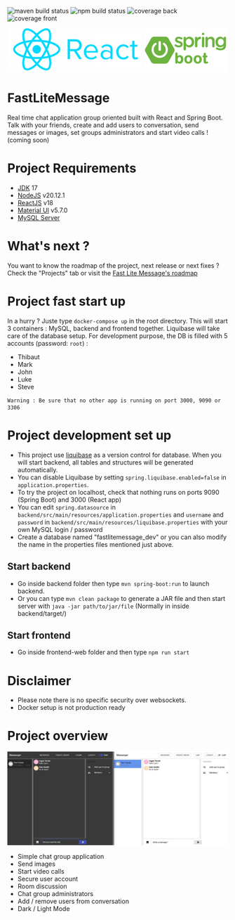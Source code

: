 ![maven build status](https://github.com/Thibaut-Mouton/react-spring-messenger-project/workflows/build-back/badge.svg?branch=develop)
![npm build status](https://github.com/Thibaut-Mouton/react-spring-messenger-project/workflows/build-front/badge.svg?branch=develop)
![coverage back](https://github.com/Thibaut-Mouton/react-spring-messenger-project/workflows/test-back/badge.svg?branch=develop)
![coverage front](https://github.com/Thibaut-Mouton/react-spring-messenger-project/workflows/test-front/badge.svg?branch=develop)

<p align="center">
   <img src="/assets/react.png" alt="React logo"/>
   <img src="/assets/springboot.png" alt="Spring boot logo"/>
</p>

# FastLiteMessage

Real time chat application group oriented built with React and Spring Boot. Talk with your friends, create and add users to conversation, send messages or images, set groups administrators and start video calls ! (coming soon)

# Project Requirements

* [JDK](https://www.oracle.com/java/technologies/javase/jdk17-archive-downloads.html)  17
* [NodeJS](https://nodejs.org/en/download/) v20.12.1
* [ReactJS](https://reactjs.org/) v18
* [Material UI](https://mui.com/) v5.7.0
* [MySQL Server](https://www.mysql.com/)

# What's next ?
You want to know the roadmap of the project, next release or next fixes ? Check the "Projects" tab or visit the [Fast Lite Message's roadmap](https://github.com/users/Thibaut-Mouton/projects/4)

# Project fast start up
In a hurry ? Juste type ```docker-compose up``` in the root directory.
This will start 3 containers : MySQL, backend and frontend together.  Liquibase will take care of the database setup. For development purpose, the DB is filled with 5 accounts (password: ```root```) :
* Thibaut
* Mark
* John
* Luke
* Steve
```
Warning : Be sure that no other app is running on port 3000, 9090 or 3306
```

# Project development set up

* This project use [liquibase](https://www.liquibase.org/) as a version control for database. When you will start backend, all tables and structures will be generated automatically.
* You can disable Liquibase by setting ```spring.liquibase.enabled=false``` in ```application.properties```.
* To try the project on localhost, check that nothing runs on ports 9090 (Spring Boot) and 3000 (React app)
* You can edit ````spring.datasource```` in ```backend/src/main/resources/application.properties```  and ```username``` and ```password``` in ```backend/src/main/resources/liquibase.properties``` with your own MySQL login / password 
* Create a database named "fastlitemessage_dev" or you can also modify the name in the properties files mentioned just above.

## Start backend
* Go inside backend folder then type  ```mvn spring-boot:run``` to launch backend.
* Or you can type ```mvn clean package``` to generate a JAR file and then start server with ```java -jar path/to/jar/file``` (Normally in inside backend/target/) 
## Start frontend
* Go inside frontend-web folder and then type ```npm run start```

# Disclaimer
* Please note there is no specific security over websockets.
* Docker setup is not production ready

# Project overview

![Project overview](assets/messenger.jpg?raw=true "Project overview")

* Simple chat group application
* Send images
* Start video calls
* Secure user account
* Room discussion
* Chat group administrators
* Add / remove users from conversation 
* Dark / Light Mode
